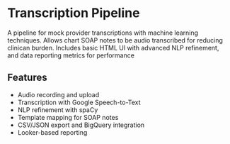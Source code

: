 
# Transcription Pipeline

A pipeline for mock provider transcriptions with machine learning techniques. Allows chart SOAP notes to be audio transcribed for reducing clinican burden. Includes basic HTML UI with advanced NLP refinement, and data reporting metrics for performance

## Features
- Audio recording and upload
- Transcription with Google Speech-to-Text
- NLP refinement with spaCy
- Template mapping for SOAP notes
- CSV/JSON export and BigQuery integration
- Looker-based reporting

